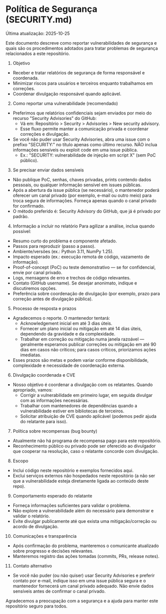 # Política de Segurança (SECURITY.md)

Última atualização: 2025-10-25

Este documento descreve como reportar vulnerabilidades de segurança e quais são os procedimentos adotados para tratar problemas de segurança relacionados a este repositório.

1. Objetivo
- Receber e tratar relatórios de segurança de forma responsável e coordenada.
- Minimizar riscos para usuários e terceiros enquanto trabalhamos em correções.
- Coordenar divulgação responsável quando aplicável.

2. Como reportar uma vulnerabilidade (recomendado)
- Preferimos que relatórios confidenciais sejam enviados por meio do recurso "Security Advisories" do GitHub:
  - Vá em: Repositório > Security > Advisories > New security advisory.
  - Esse fluxo permite manter a comunicação privada e coordenar correções e divulgação.
- Se você não puder usar Security Advisories, abra uma issue com o prefixo "SECURITY:" no título apenas como último recurso. NÃO inclua informações sensíveis ou exploit code em uma issue pública.
  - Ex.: "SECURITY: vulnerabilidade de injeção em script X" (sem PoC público).

3. Se precisar enviar dados sensíveis
- Não publique PoC, senhas, chaves privadas, prints contendo dados pessoais, ou qualquer informação sensível em issues públicas.
- Após a abertura da issue pública (se necessário), o mantenedor poderá oferecer um canal privado (por exemplo, e-mail ou outro meio) para troca segura de informações. Forneça apenas quando o canal privado for confirmado.
- O método preferido é: Security Advisory do GitHub, que já é privado por padrão.

4. Informação a incluir no relatório
Para agilizar a análise, inclua quando possível:
- Resumo curto do problema e componente afetado.
- Passos para reproduzir (passo a passo).
- Ambiente/versões (ex.: Python 3.11, NumPy 1.25).
- Impacto esperado (ex.: execução remota de código, vazamento de informação).
- Proof-of-concept (PoC) ou teste demonstrativo — se for confidencial, envie por canal privado.
- Logs, mensagens de erro e trechos de código relevantes.
- Contato (GitHub username). Se desejar anonimato, indique e discutiremos opções.
- Preferência sobre coordenação de divulgação (por exemplo, prazo para correção antes de divulgação pública).

5. Processo de resposta e prazos
- Agradecemos o reporte. O mantenedor tentará:
  - Acknowledgement inicial em até 3 dias úteis.
  - Fornecer um plano inicial ou mitigação em até 14 dias úteis, dependendo da gravidade e da complexidade.
  - Trabalhar em correção ou mitigação numa janela razoável — geralmente esperamos publicar correções ou mitigação em até 90 dias em casos não críticos; para casos críticos, priorizamos ações imediatas.
- Esses prazos são metas e podem variar conforme disponibilidade, complexidade e necessidade de coordenação externa.

6. Divulgação coordenada e CVE
- Nosso objetivo é coordenar a divulgação com os relatantes. Quando apropriado, vamos:
  - Corrigir a vulnerabilidade em primeiro lugar, em seguida divulgar com as informações necessárias.
  - Trabalhar com mantenedores de dependências quando a vulnerabilidade estiver em bibliotecas de terceiros.
  - Solicitar atribuição de CVE quando aplicável (podemos pedir ajuda do relatante para isso).

7. Política sobre recompensas (bug bounty)
- Atualmente não há programa de recompensa pago para este repositório.
- Reconhecimento público ou privado pode ser oferecido ao divulgador que cooperar na resolução, caso o relatante concorde com divulgação.

8. Escopo
- Inclui código neste repositório e exemplos fornecidos aqui.
- Exclui serviços externos não hospedados neste repositório (a não ser que a vulnerabilidade esteja diretamente ligada ao conteúdo deste repo).

9. Comportamento esperado do relatante
- Forneça informações suficientes para validar o problema.
- Não explore a vulnerabilidade além do necessário para demonstrar e validar o relatório.
- Evite divulgar publicamente até que exista uma mitigação/correção ou acordo de divulgação.

10. Comunicações e transparência
- Após confirmação do problema, manteremos o comunicante atualizado sobre progresso e decisões relevantes.
- Manteremos registro das ações tomadas (commits, PRs, release notes).

11. Contato alternativo
- Se você não puder (ou não quiser) usar Security Advisories e preferir contato por e-mail, indique isso em uma issue pública segura e o mantenedor fornecerá um canal privado adequado. Não envie dados sensíveis antes de confirmar o canal privado.

Agradecemos a preocupação com a segurança e a ajuda para manter este repositório seguro para todos.
